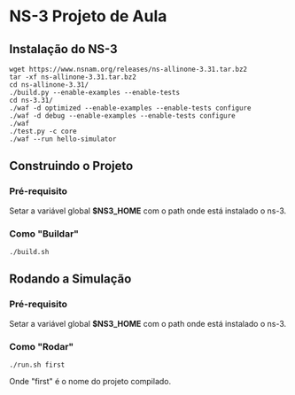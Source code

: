 # NS-3 Projeto de Aula


## Instalação do NS-3

```
wget https://www.nsnam.org/releases/ns-allinone-3.31.tar.bz2  
tar -xf ns-allinone-3.31.tar.bz2  
cd ns-allinone-3.31/  
./build.py --enable-examples --enable-tests  
cd ns-3.31/  
./waf -d optimized --enable-examples --enable-tests configure  
./waf -d debug --enable-examples --enable-tests configure  
./waf  
./test.py -c core  
./waf --run hello-simulator
``` 

## Construindo o Projeto
### Pré-requisito
Setar a variável global **$NS3_HOME** com o path onde está instalado o ns-3.
### Como "Buildar"

```
./build.sh
```

## Rodando a Simulação
### Pré-requisito
Setar a variável global **$NS3_HOME** com o path onde está instalado o ns-3.
### Como "Rodar"
```
./run.sh first
```

Onde "first" é o nome do projeto compilado.
